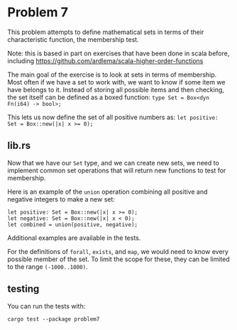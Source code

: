 # Problem 7

This problem attempts to define mathematical sets in terms of their characteristic
function, the membership test.

Note: this is based in part on exercises that have been done in scala before, including
https://github.com/ardlema/scala-higher-order-functions

The main goal of the exercise is to look at sets in terms of membership. Most often
if we have a set to work with, we want to know if some item we have belongs to it.
Instead of storing all possible items and then checking, the set itself can be defined as
a boxed function: `type Set = Box<dyn Fn(i64) -> bool>;`

This lets us now define the set of all positive numbers as:
`let positive: Set = Box::new(|x| x >= 0);`

## lib.rs

Now that we have our `Set` type, and we can create new sets, we need to implement
common set operations that will return new functions to test for membership.

Here is an example of the `union` operation combining all positive and negative
integers to make a new set:

```
let positive: Set = Box::new(|x| x >= 0);
let negative: Set = Box::new(|x| x < 0);
let combined = union(positive, negative);
```

Additional examples are available in the tests.

For the definitions of `forall`, `exists`, and `map`, we would need to
know every possible member of the set. To limit the scope for these, they
can be limited to the range `(-1000..1000)`.


## testing

You can run the tests with:

```
cargo test --package problem7
```
